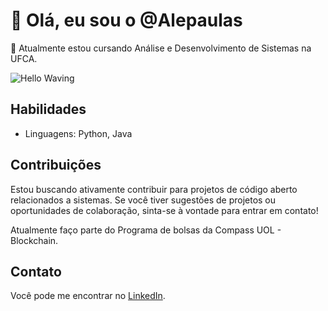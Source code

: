 # 👋 Olá, eu sou o @Alepaulas

🌱 Atualmente estou cursando Análise e Desenvolvimento de Sistemas na UFCA.

![Hello Waving](https://media.tenor.com/pPWFupoGIqAAAAd/hello-wave.gif)

## Habilidades

- Linguagens: Python, Java

## Contribuições

Estou buscando ativamente contribuir para projetos de código aberto relacionados a sistemas. Se você tiver sugestões de projetos ou oportunidades de colaboração, sinta-se à vontade para entrar em contato!

Atualmente faço parte do Programa de bolsas da Compass UOL - Blockchain.


## Contato

Você pode me encontrar no [LinkedIn](https://www.linkedin.com/in/alexandra-de-paula-9043652b6/).

